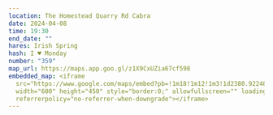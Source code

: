 ```yaml
---
location: The Homestead Quarry Rd Cabra
date: 2024-04-08
time: 19:30
end_date: ""
hares: Irish Spring
hash: I ♥ Monday
number: "359"
map_url: https://maps.app.goo.gl/z1X9CxUZia67cf598
embedded_map: <iframe
  src="https://www.google.com/maps/embed?pb=!1m18!1m12!1m3!1d2380.922489979557!2d-6.292830322855963!3d53.362542072294104!2m3!1f0!2f0!3f0!3m2!1i1024!2i768!4f13.1!3m3!1m2!1s0x48670dcefc195a37%3A0xe3316c029643c8d3!2sThe%20Homestead%20Bar!5e0!3m2!1sen!2sus!4v1711975305927!5m2!1sen!2sus"
  width="600" height="450" style="border:0;" allowfullscreen="" loading="lazy"
  referrerpolicy="no-referrer-when-downgrade"></iframe>
---
```

